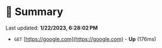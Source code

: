 # 📖 Summary
Last updated: **1/22/2023, 6:28:02 PM**

- `GET` [https://google.com](https://google.com) - **Up** (176ms)
